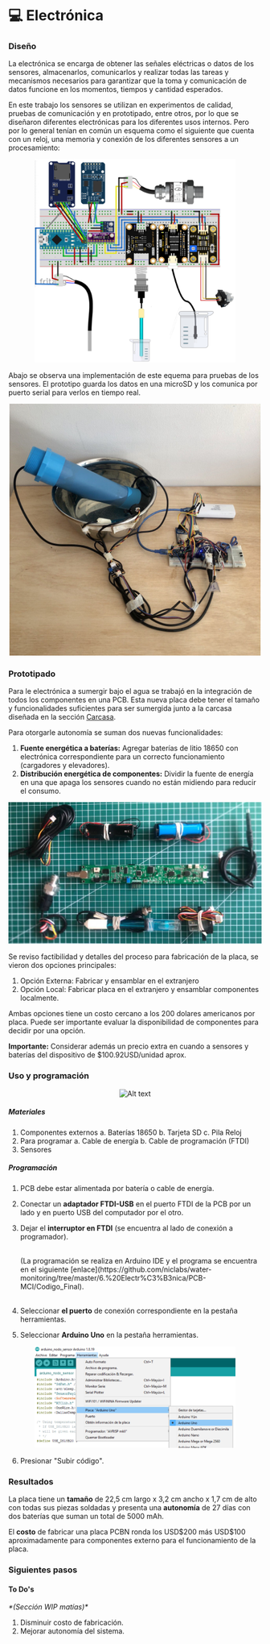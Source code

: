 # 💻 Electrónica

### Diseño

La electrónica se encarga de obtener las señales eléctricas o datos de los sensores, almacenarlos, comunicarlos y realizar todas las tareas y mecanismos necesarios para garantizar que la toma  y comunicación de datos funcione en los momentos, tiempos y cantidad esperados.

En este trabajo los sensores se utilizan en experimentos de calidad, pruebas de comunicación y en prototipado, entre otros, por lo que se diseñaron diferentes electrónicas para los diferentes usos internos. Pero por lo general tenían en común un esquema como el siguiente que cuenta con un reloj, una memoria y conexión de los diferentes sensores a un procesamiento:

<p align="center"><img title="a title" alt="Alt text" src="images/electronica_conexiones_prototipo.png" width="400px"></p>

Abajo se observa una implementación de este equema para pruebas de los sensores. El prototipo guarda los datos en una microSD y los comunica por puerto serial para verlos en tiempo real.

<p align="center"><img title="a title" alt="Alt text" src="images/electronica_prototipo_armado.png" width="500px"></p>

### Prototipado

Para le electrónica a sumergir bajo el agua se trabajó en la integración de todos los componentes en una PCB. Esta nueva placa debe tener el tamaño y funcionalidades suficientes para ser sumergida junto a la carcasa diseñada en la sección [Carcasa](2-Carcasa.md).

Para otorgarle autonomía se suman dos nuevas funcionalidades:
1. **Fuente energética a baterías:** Agregar baterías de litio 18650 con electrónica correspondiente para un correcto funcionamiento (cargadores y elevadores).
2. **Distribución energética de componentes:** Dividir la fuente de energía en una que apaga los sensores cuando no están midiendo para reducir el consumo.

<p align="center"><img title="a title" alt="Alt text" src="images/electronica_pcb_componentes.jpg"></p>

Se reviso factibilidad y detalles del proceso para fabricación de la placa, se vieron dos opciones principales:

1. Opción Externa: Fabricar y ensamblar en el extranjero
2. Opción Local: Fabricar placa en el extranjero y ensamblar componentes localmente.

<!-- La segunda opción implica hacer el trabajo de comprar todos los componentes de la placa y soldarlos. Sus ventajas son la posible reutilización de componentes dificiles de encontrar desde la electrónica original de los sensores y una consecuente optimización de costos. -->

Ambas opciones tiene un costo cercano a los 200 dolares americanos por placa. Puede ser importante evaluar la disponibilidad de componentes para decidir por una opción.

**Importante:** Considerar además un precio extra en cuando a sensores y baterías del dispositivo de $100.92USD/unidad aprox.

<!--
|   Cotizaciones  | **Total (5u)** | **Total+ 30%*** | **Precio unitario USD** | **Tiempo**  |
|-----------------------------|----------------|----------------|---------------------|-------------|
| **Opción Local**                   | $772.09        | $1003.72       | $200.74             | 3-4 semanas |
| **Opción Externa EEcart**          | $907.26        | $1179.44       | $235.89             | 5 semanas   |
| **Opción Externa PCBWay**          | $888.45        | $1176.19       | $231.00             | 5.5 semanas |
-->

### Uso y programación

<p align="center"><img title="a title" alt="Alt text" src="images/PCBnombrada_v0.png"></p>

##### Materiales

1. Componentes externos
    a.  Baterías 18650
    b.  Tarjeta SD
    c.  Pila Reloj
2. Para programar
    a. Cable de energía
    b. Cable de programación (FTDI)
3. Sensores

##### Programación

1. PCB debe estar alimentada por batería o cable de energía.
2. Conectar un **adaptador FTDI-USB** en el puerto FTDI de la PCB por un lado y en puerto USB del computador por el otro.
3. Dejar el **interruptor en FTDI** (se encuentra al lado de conexión a programador).

    <br>
    (La programación se realiza en Arduino IDE y el programa se encuentra en el siguiente [enlace](https://github.com/niclabs/water-monitoring/tree/master/6.%20Electr%C3%B3nica/PCB-MCI/Codigo_Final).
    <br>
    <br>

4. Seleccionar **el puerto** de conexión correspondiente en la pestaña herramientas.
5. Seleccionar  **Arduino Uno** en la pestaña herramientas.

<p align="center"><img title="a title" alt="Alt text" src="images/electronica_pcb_programacion_arduino.png" width="400px"></p>

6. Presionar "Subir código".

### Resultados

La placa tiene un **tamaño** de  22,5 cm largo x 3,2 cm ancho x 1,7 cm de alto con todas sus piezas soldadas y presenta una **autonomía** de 27 días con dos baterías que suman un total de 5000 mAh. 

El **costo** de fabricar una placa PCBN ronda los USD\$200 más USD\$100 aproximadamente para componentes externo para el funcionamiento de la placa.

### Siguientes pasos

#### To Do's
_\*(Sección WIP matías)\*_

1. Disminuir costo de fabricación.
2. Mejorar autonomía del sistema.
